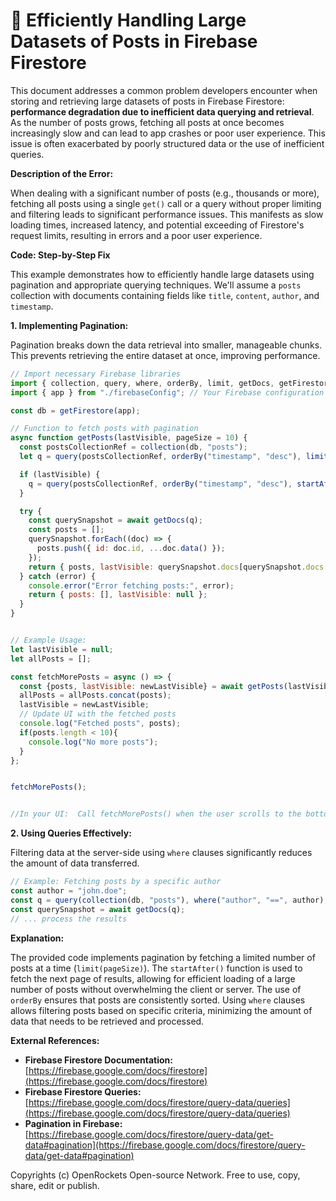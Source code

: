 # 🐞 Efficiently Handling Large Datasets of Posts in Firebase Firestore


This document addresses a common problem developers encounter when storing and retrieving large datasets of posts in Firebase Firestore: **performance degradation due to inefficient data querying and retrieval**.  As the number of posts grows, fetching all posts at once becomes increasingly slow and can lead to app crashes or poor user experience.  This issue is often exacerbated by poorly structured data or the use of inefficient queries.


**Description of the Error:**

When dealing with a significant number of posts (e.g., thousands or more), fetching all posts using a single `get()` call or a query without proper limiting and filtering leads to significant performance issues. This manifests as slow loading times, increased latency, and potential exceeding of Firestore's request limits, resulting in errors and a poor user experience.


**Code: Step-by-Step Fix**

This example demonstrates how to efficiently handle large datasets using pagination and appropriate querying techniques. We'll assume a `posts` collection with documents containing fields like `title`, `content`, `author`, and `timestamp`.

**1. Implementing Pagination:**

Pagination breaks down the data retrieval into smaller, manageable chunks. This prevents retrieving the entire dataset at once, improving performance.

```javascript
// Import necessary Firebase libraries
import { collection, query, where, orderBy, limit, getDocs, getFirestore, startAfter } from "firebase/firestore";
import { app } from "./firebaseConfig"; // Your Firebase configuration

const db = getFirestore(app);

// Function to fetch posts with pagination
async function getPosts(lastVisible, pageSize = 10) {
  const postsCollectionRef = collection(db, "posts");
  let q = query(postsCollectionRef, orderBy("timestamp", "desc"), limit(pageSize));

  if (lastVisible) {
    q = query(postsCollectionRef, orderBy("timestamp", "desc"), startAfter(lastVisible), limit(pageSize));
  }

  try {
    const querySnapshot = await getDocs(q);
    const posts = [];
    querySnapshot.forEach((doc) => {
      posts.push({ id: doc.id, ...doc.data() });
    });
    return { posts, lastVisible: querySnapshot.docs[querySnapshot.docs.length - 1] };
  } catch (error) {
    console.error("Error fetching posts:", error);
    return { posts: [], lastVisible: null };
  }
}


// Example Usage:
let lastVisible = null;
let allPosts = [];

const fetchMorePosts = async () => {
  const {posts, lastVisible: newLastVisible} = await getPosts(lastVisible);
  allPosts = allPosts.concat(posts);
  lastVisible = newLastVisible;
  // Update UI with the fetched posts
  console.log("Fetched posts", posts);
  if(posts.length < 10){
    console.log("No more posts");
  }
};


fetchMorePosts();


//In your UI:  Call fetchMorePosts() when the user scrolls to the bottom or clicks a "Load More" button.
```

**2.  Using Queries Effectively:**

Filtering data at the server-side using `where` clauses significantly reduces the amount of data transferred.


```javascript
// Example: Fetching posts by a specific author
const author = "john.doe";
const q = query(collection(db, "posts"), where("author", "==", author), orderBy("timestamp", "desc"), limit(10));
const querySnapshot = await getDocs(q);
// ... process the results
```



**Explanation:**

The provided code implements pagination by fetching a limited number of posts at a time (`limit(pageSize)`). The `startAfter()` function is used to fetch the next page of results, allowing for efficient loading of a large number of posts without overwhelming the client or server.  The use of `orderBy` ensures that posts are consistently sorted. Using `where` clauses allows filtering posts based on specific criteria, minimizing the amount of data that needs to be retrieved and processed.


**External References:**

* **Firebase Firestore Documentation:** [https://firebase.google.com/docs/firestore](https://firebase.google.com/docs/firestore)
* **Firebase Firestore Queries:** [https://firebase.google.com/docs/firestore/query-data/queries](https://firebase.google.com/docs/firestore/query-data/queries)
* **Pagination in Firebase:** [https://firebase.google.com/docs/firestore/query-data/get-data#pagination](https://firebase.google.com/docs/firestore/query-data/get-data#pagination)


Copyrights (c) OpenRockets Open-source Network. Free to use, copy, share, edit or publish.


